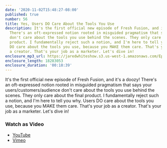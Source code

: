```yaml
---
date: '2020-11-02T15:48:27-08:00'
published: true
number: 56
title: Yes, Users DO Care About the Tools You Use
description: It's the first official new episode of Fresh Fusion, and it's a doozy!
  There's an oft-expressed notion rooted in misguided pragmatism that says your users/customers/audience
  don't care about the tools you use behind the scenes. They only care about the final
  product. I fundamentally reject such a notion, and I'm here to tell you why. Users
  DO care about the tools you use, because you MAKE them care. That's your job as
  a creator. That's your job as a marketer. Let's dive in!
enclosure_mp3_url: https://jaredwhiteshow.s3.us-west-1.amazonaws.com/Episode%2056%20-%20Yes%20Users%20DO%20Care%20About%20the%20Tools%20You%20Use.mp3
enclosure_length: 18283053
enclosure_duration: '00:18:39'
---
```


It's the first official new episode of Fresh Fusion, and it's a doozy! There's an oft-expressed notion rooted in misguided pragmatism that says your users/customers/audience don't care about the tools you use behind the scenes. They only care about the final product. I fundamentally reject such a notion, and I'm here to tell you why. Users DO care about the tools you use, because you MAKE them care. That's your job as a creator. That's your job as a marketer. Let's dive in!

### Watch as Video

* [YouTube](https://www.youtube.com/watch?v=BrTK8ERr264)
* [Vimeo](https://vimeo.com/474561587)
